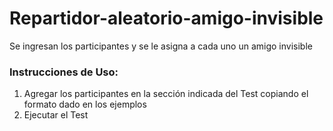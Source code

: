 # Repartidor-aleatorio-amigo-invisible
Se ingresan los participantes y se le asigna a cada uno un amigo invisible

### Instrucciones de Uso:  
1) Agregar los participantes en la sección indicada del Test copiando el formato dado en los ejemplos
2) Ejecutar el Test

